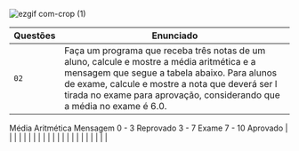 ![ezgif com-crop (1)](https://user-images.githubusercontent.com/125037138/224166045-f6ca9177-da70-4b27-88c9-ba862a437f6d.jpg)

| Questões  | Enunciado |
| ------------- | ------------- |
| `02`  | Faça um programa que receba três notas de um aluno, calcule e mostre a média aritmética e a mensagem que segue a tabela abaixo. Para alunos de exame, calcule e mostre a nota que deverá ser l tirada no exame para aprovação, considerando que a média no exame é 6.0.
Média Aritmética    Mensagem
0 - 3               Reprovado 
3 - 7               Exame
7 - 10              Aprovado |
|   |   |
|   |   |
|   |   |
|   |   |
|   |   |
|   |   |
|   |   |
